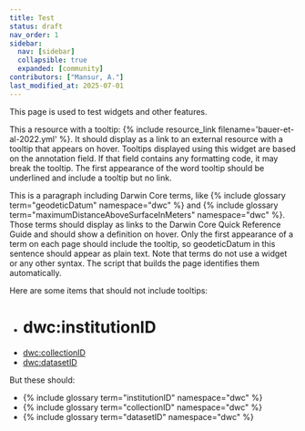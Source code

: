 ```yaml
---
title: Test
status: draft
nav_order: 1
sidebar:
  nav: [sidebar]
  collapsible: true
  expanded: [community]
contributors: ["Mansur, A."]
last_modified_at: 2025-07-01
---
```


This page is used to test widgets and other features.

This a resource with a tooltip: {% include resource_link filename='bauer-et-al-2022.yml' %}. It should display as a link to an external resource with a tooltip that appears on hover. Tooltips displayed using this widget are based on the annotation field. If that field contains any formatting code, it may break the tooltip. The first appearance of the word tooltip should be underlined and include a tooltip but no link.

This is a paragraph including Darwin Core terms, like {% include glossary term="geodeticDatum" namespace="dwc" %} and {% include glossary term="maximumDistanceAboveSurfaceInMeters" namespace="dwc" %}. Those terms should display as links to the Darwin Core Quick Reference Guide and should show a definition on hover. Only the first appearance of a term on each page should include the tooltip, so geodeticDatum in this sentence should appear as plain text. Note that terms do not use a widget or any other syntax. The script that builds the page identifies them automatically.

Here are some items that should not include tooltips:

- # dwc:institutionID
- [dwc:collectionID](#link)
- <a href="#top">dwc:datasetID</a>

But these should: 

- {% include glossary term="institutionID" namespace="dwc" %}
- {% include glossary term="collectionID" namespace="dwc" %}
- {% include glossary term="datasetID" namespace="dwc" %}